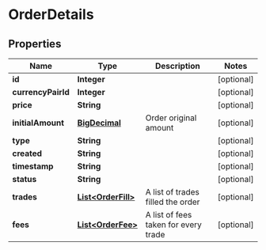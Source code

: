 # OrderDetails

## Properties
Name | Type | Description | Notes
------------ | ------------- | ------------- | -------------
**id** | **Integer** |  |  [optional]
**currencyPairId** | **Integer** |  |  [optional]
**price** | **String** |  |  [optional]
**initialAmount** | [**BigDecimal**](BigDecimal.md) | Order original amount |  [optional]
**type** | **String** |  |  [optional]
**created** | **String** |  |  [optional]
**timestamp** | **String** |  |  [optional]
**status** | **String** |  |  [optional]
**trades** | [**List&lt;OrderFill&gt;**](OrderFill.md) | A list of trades filled the order |  [optional]
**fees** | [**List&lt;OrderFee&gt;**](OrderFee.md) | A list of fees taken for every trade |  [optional]
